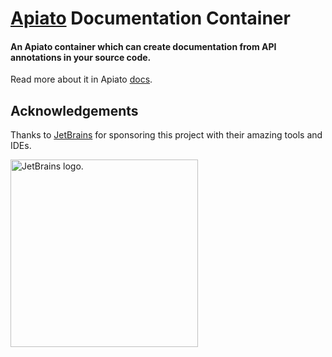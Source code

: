 # [Apiato](https://github.com/apiato/apiato) Documentation Container

#### An Apiato container which can create documentation from API annotations in your source code.

Read more about it in Apiato [docs](http://apiato.io/docs/additional-features/apiato-containers/documentation).

## Acknowledgements
Thanks to [JetBrains](https://www.jetbrains.com) for sponsoring this project with their amazing tools and IDEs.

<img style="width: 300px" src="https://resources.jetbrains.com/storage/products/company/brand/logos/jetbrains.png" alt="JetBrains logo.">
